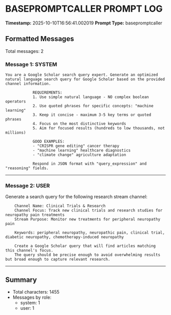 # BASEPROMPTCALLER PROMPT LOG
**Timestamp:** 2025-10-10T16:56:41.002019
**Prompt Type:** basepromptcaller

## Formatted Messages
Total messages: 2

### Message 1: SYSTEM

```
You are a Google Scholar search query expert. Generate an optimized natural language search query for Google Scholar based on the provided channel information.

            REQUIREMENTS:
            1. Use simple natural language - NO complex boolean operators
            2. Use quoted phrases for specific concepts: "machine learning"
            3. Keep it concise - maximum 3-5 key terms or quoted phrases
            4. Focus on the most distinctive keywords
            5. Aim for focused results (hundreds to low thousands, not millions)

            GOOD EXAMPLES:
            - "CRISPR gene editing" cancer therapy
            - "machine learning" healthcare diagnostics
            - "climate change" agriculture adaptation

            Respond in JSON format with "query_expression" and "reasoning" fields.
```

---

### Message 2: USER

Generate a search query for the following research stream channel:

        Channel Name: Clinical Trials & Research
        Channel Focus: Track new clinical trials and research studies for neuropathy pain treatments
        Stream Purpose: Monitor new treatments for peripheral neuropathy pain

        Keywords: peripheral neuropathy, neuropathic pain, clinical trial, diabetic neuropathy, chemotherapy-induced neuropathy

        Create a Google Scholar query that will find articles matching this channel's focus.
        The query should be precise enough to avoid overwhelming results but broad enough to capture relevant research.

---

## Summary
- Total characters: 1455
- Messages by role:
  - system: 1
  - user: 1